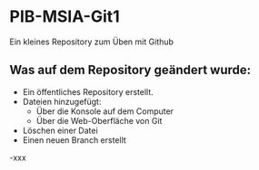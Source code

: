 # PIB-MSIA-Git1
Ein kleines Repository zum Üben mit Github

## Was auf dem Repository geändert wurde:

 - Ein öffentliches Repository erstellt.
 - Dateien hinzugefügt:
    - Über die Konsole auf dem Computer
    - Über die Web-Oberfläche von Git
 - Löschen einer Datei
 - Einen neuen Branch erstellt

-xxx

